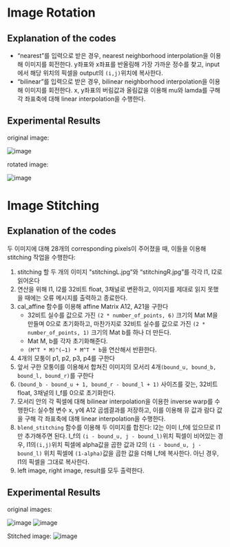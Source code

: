 # Image Rotation
## Explanation of the codes
- “nearest”를 입력으로 받은 경우, nearest neighborhood interpolation을 이용해 이미지를 회전한다. y좌표와 x좌표를 반올림해 가장 가까운 정수를 찾고, input에서 해당 위치의 픽셀을 output의 `(i,j)`위치에 복사한다.
- “bilinear”를 입력으로 받은 경우, bilinear neighborhood interpolation을 이용해 이미지를 회전한다. x, y좌표의 버림값과 올림값을 이용해 mu와 lamda를 구해 각 좌표축에 대해 linear interpolation을 수행한다.
## Experimental Results
original image:

![image](https://user-images.githubusercontent.com/77968137/200229560-781b6cf9-b984-42e4-bfd7-380858d79719.png)

rotated image:

![image](https://user-images.githubusercontent.com/77968137/200229612-51561952-e02b-4e18-86f3-f5c8b7d80815.png)

# Image Stitching
## Explanation of the codes
두 이미지에 대해 28개의 corresponding pixels이 주어졌을 때, 이들을 이용해 stitching 작업을 수행한다:
1.	stitching 할 두 개의 이미지 "stitchingL.jpg”와 “stitchingR.jpg”를 각각 I1, I2로 읽어온다
2.	연산을 위해 I1, I2를 32비트 float, 3채널로 변환하고, 이미지를 제대로 읽지 못했을 때에는 오류 메시지를 출력하고 종료한다. 
3.	cal_affine 함수를 이용해 affine Matrix A12, A21을 구한다
    - 32비트 실수를 값으로 가진 `(2 * number_of_points, 6)` 크기의 Mat M을 만들며 0으로 초기화하고, 마찬가지로 32비트 실수를 값으로 가진 `(2 * number_of_points, 1)` 크기의 Mat b를 하나 더 만든다.
    - Mat M, b를 각자 초기화해준다.
    - `(M^T * M)^(−1) * M^T * b`을 연산해서 반환한다.
4.	4개의 모퉁이 p1, p2, p3, p4를 구한다
5.	앞서 구한 모퉁이를 이용해서 합쳐진 이미지의 모서리 4개`(bound_u, bound_b, bound_l, bound_r)`를 구한다
6.	`(bound_b - bound_u + 1, bound_r - bound_l + 1)` 사이즈를 갖는, 32비트 float, 3채널의 I_f를 0으로 초기화한다.
7.	모서리 안의 각 픽셀에 대해 bilinear interpolation을 이용한 inverse warp를 수행한다:
실수형 변수 x, y에 A12 곱셈결과를 저장하고, 이를 이용해 뮤 값과 람다 값을 구해 각 좌표축에 대해 linear interpolation을 수행한다.
8.	`blend_stitching` 함수를 이용해 두 이미지를 합친다:
  I2는 이미 I_f에 있으므로 I1만 추가해주면 된다.
  I_f의 `(i - bound_u, j - bound_l)`위치 픽셀이 비어있는 경우, I1의`(i,j)`위치 픽셀에 alpha값을 곱한 값과 I2의 `(i - bound_u, j - bound_l)` 위치 픽셀에 `(1-alpha)`값을 곱한 값을 더해 I_f에 복사한다.
아닌 경우, I1의 픽셀을 그대로 복사한다.
9.	left image, right image, result를 모두 출력한다.

## Experimental Results
original images:

![image](https://user-images.githubusercontent.com/77968137/200230047-a3162ce1-1a3e-4f01-8610-eb1ed798ce65.png)
![image](https://user-images.githubusercontent.com/77968137/200230061-0f8b3635-0c35-4716-98eb-e6d1620b0f94.png)

Stitched image:
![image](https://user-images.githubusercontent.com/77968137/200230103-2a8b35ad-31e9-460b-bd2f-541b917de396.png)




